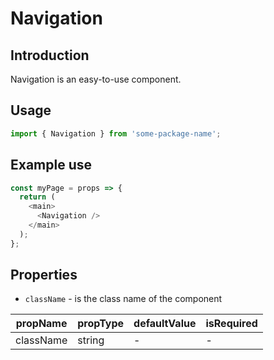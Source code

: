 # Navigation

<!-- STORY -->

## Introduction

Navigation is an easy-to-use component.

## Usage

```javascript
import { Navigation } from 'some-package-name';
```

## Example use

```javascript
const myPage = props => {
  return (
    <main>
      <Navigation />
    </main>
  );
};
```

## Properties

- `className` - is the class name of the component

| propName  | propType | defaultValue | isRequired |
| --------- | -------- | ------------ | ---------- |
| className | string   | -            | -          |
